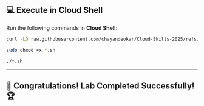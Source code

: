 
## 💻 **Execute in Cloud Shell**  
Run the following commands in **Cloud Shell**:  
```bash
curl -LO raw.githubusercontent.com/chayandeokar/Cloud-Skills-2025/refs/heads/master/script%20file/GSP210.sh

sudo chmod +x *.sh

./*.sh
```  
---

## 🎉 **Congratulations! Lab Completed Successfully!** 🏆  
